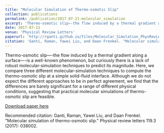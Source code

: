 ```yaml
---
title: "Molecular Simulation of Thermo-osmotic Slip"
collection: publications
permalink: /publication/2017-07-21-molecular_simulation
excerpt: 'Thermo-osmotic slip—-the flow induced by a thermal gradient along a surface—-is a well-known phenomenon, but curiously there is a lack of robust molecular-simulation techniques to predict its magnitude. Here, we compare three different molecular-simulation techniques to compute the thermo-osmotic slip at a simple solid-fluid interface. Although we do not expect the different approaches to be in perfect agreement, we find that the differences are barely significant for a range of different physical conditions, suggesting that practical molecular simulations of thermo-osmotic slip are feasible.'
date: 2017-07-21
venue: 'Physical Review Letters'
paperurl: 'http://rganti.github.io/files/Molecular_Simulation_PhysRevLett.pdf'
citation: 'Ganti, Raman, Yawei Liu, and Daan Frenkel. "Molecular simulation of thermo-osmotic slip." Physical review letters 119.3 (2017): 038002.'
---
```

Thermo-osmotic slip—-the flow induced by a thermal gradient along a surface—-is a well-known phenomenon, but curiously there is a lack of robust molecular-simulation techniques to predict its magnitude. Here, we compare three different molecular-simulation techniques to compute the thermo-osmotic slip at a simple solid-fluid interface. Although we do not expect the different approaches to be in perfect agreement, we find that the differences are barely significant for a range of different physical conditions, suggesting that practical molecular simulations of thermo-osmotic slip are feasible.

[Download paper here](http://rganti.github.io/files/Molecular_Simulation_PhysRevLett.pdf)

Recommended citation: Ganti, Raman, Yawei Liu, and Daan Frenkel. "Molecular simulation of thermo-osmotic slip." Physical review letters 119.3 (2017): 038002.